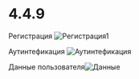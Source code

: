 # 4.4.9
Регистрация ![Регистрация1](https://github.com/BanessaMae/4.4.9/assets/133219032/040862f2-8170-4690-9e54-c4a0ab386c5a)

Аутинтефикация ![Аутинтефикация](https://github.com/BanessaMae/4.4.9/assets/133219032/02e5446f-19a8-41fd-ba44-971a8d54936f)

Данные пользователя![Данные](https://github.com/BanessaMae/4.4.9/assets/133219032/0617b9e6-cf44-4fd2-96e0-63315c385671)

